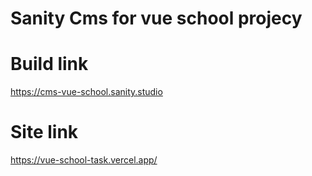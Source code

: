 # Sanity Cms for vue school projecy

# Build link
https://cms-vue-school.sanity.studio

# Site link
https://vue-school-task.vercel.app/